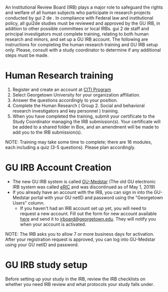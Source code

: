 An Institutional Review Board (IRB) plays a major role to safeguard the rights and welfare of all human subjects who participate in research projects conducted by gui 2 de . In compliance with Federal law and institutional policy, all gui2de studies must be reviewed and approved by the GU IRB, in addition to other possible committees or local IRBs. gui 2 de staff and principal investigators must complete training, relating to both human research and minors, and set up a GU IRB account. The following are instructions for completing the human research training and GU IRB setup only. Please, consult with a study coordinator to determine if any additional steps must be made.

# Human Research training
1. Register and create an account at [CITI Program](http://citiprogram.org)
1. Select Georgetown University for your organization affiliation.
1. Answer the questions accordingly to your position.
1. Complete the Human Research ( Group 2. Social and behavioral research investigators and key personnel ) training.
1. When you have completed the training, submit your certificate to the Study Coordinator managing the IRB submission(s). Your certificate will be added to a shared folder in Box, and an amendment will be made to add you to the IRB submission(s).

NOTE: Training may take some time to complete; there are 16 modules, each including a quiz (3-5 questions). Please plan accordingly.

# GU IRB Account Creation
- The new GU IRB system is called [GU-Medstar](https://gumedstarirb.georgetown.edu) (The old GU electronic IRB system was called [eRIC](http://eric.georgetown.edu) and was discontinued as of May 1, 2019)
- If you already have an account with the IRB, you can sign in into the GU-Medstar portal with your GU netID and password using the "Georgetown Users" column. 
    - If you haven't had an IRB account set up yet, you will need to request a new account. Fill out the form for new account available [here](https://georgetown.app.box.com/s/ig6y4xuf6oo9p4jlvphjyze4c0cmciae) and send it to irboard@georgetown.edu. They will notify you when your account is activated.

NOTE: The IRB asks you to allow 7 or more business days for activation. After your registration request is approved, you can log into GU-Medstar using your GU netID and password.

# GU IRB study setup
Before setting up your study in the IRB, review the IRB checklists on whether you need IRB review and what protocols your study falls under.
